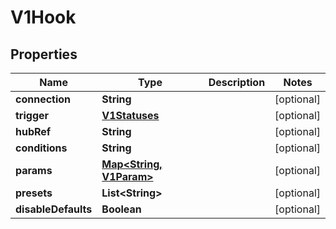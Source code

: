 

# V1Hook

## Properties

Name | Type | Description | Notes
------------ | ------------- | ------------- | -------------
**connection** | **String** |  |  [optional]
**trigger** | [**V1Statuses**](V1Statuses.md) |  |  [optional]
**hubRef** | **String** |  |  [optional]
**conditions** | **String** |  |  [optional]
**params** | [**Map&lt;String, V1Param&gt;**](V1Param.md) |  |  [optional]
**presets** | **List&lt;String&gt;** |  |  [optional]
**disableDefaults** | **Boolean** |  |  [optional]



